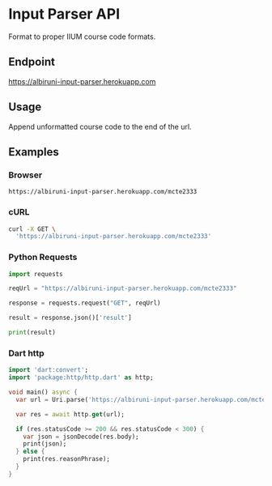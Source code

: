 # Input Parser API

Format to proper IIUM course code formats.

## Endpoint

https://albiruni-input-parser.herokuapp.com

## Usage

Append unformatted course code to the end of the url.

## Examples

### Browser

```
https://albiruni-input-parser.herokuapp.com/mcte2333
```

### cURL

```bash
curl -X GET \
  'https://albiruni-input-parser.herokuapp.com/mcte2333'
```

### Python Requests

```python
import requests

reqUrl = "https://albiruni-input-parser.herokuapp.com/mcte2333"

response = requests.request("GET", reqUrl)

result = response.json()['result']

print(result)
```

### Dart http

```dart
import 'dart:convert';
import 'package:http/http.dart' as http;

void main() async {
  var url = Uri.parse('https://albiruni-input-parser.herokuapp.com/mcte2333');

  var res = await http.get(url);

  if (res.statusCode >= 200 && res.statusCode < 300) {
    var json = jsonDecode(res.body);
    print(json);
  } else {
    print(res.reasonPhrase);
  }
}
```
